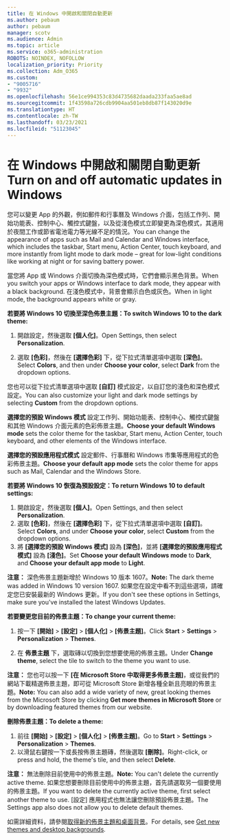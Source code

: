```yaml
---
title: 在 Windows 中開啟和關閉自動更新
ms.author: pebaum
author: pebaum
manager: scotv
ms.audience: Admin
ms.topic: article
ms.service: o365-administration
ROBOTS: NOINDEX, NOFOLLOW
localization_priority: Priority
ms.collection: Adm_O365
ms.custom:
- "9005716"
- "9932"
ms.openlocfilehash: 56e1ce994353c83d4735682daada233faa5ae8ad
ms.sourcegitcommit: 1f43598a726cdb9904aa501eb8db87f143020d9e
ms.translationtype: HT
ms.contentlocale: zh-TW
ms.lasthandoff: 03/23/2021
ms.locfileid: "51123045"
---
```

# <a name="turn-on-and-off-automatic-updates-in-windows"></a><span data-ttu-id="0bc4e-102">在 Windows 中開啟和關閉自動更新</span><span class="sxs-lookup"><span data-stu-id="0bc4e-102">Turn on and off automatic updates in Windows</span></span>

<span data-ttu-id="0bc4e-103">您可以變更 App 的外觀，例如郵件和行事曆及 Windows 介面，包括工作列、開始功能表、控制中心、觸控式鍵盤，以及從淺色模式立即變更為深色模式，其適用於夜間工作或節省電池電力等光線不足的情況。</span><span class="sxs-lookup"><span data-stu-id="0bc4e-103">You can change the appearance of apps such as Mail and Calendar and Windows interface, which includes the taskbar, Start menu, Action Center, touch keyboard, and more instantly from light mode to dark mode – great for low-light conditions like working at night or for saving battery power.</span></span>  

<span data-ttu-id="0bc4e-104">當您將 App 或 Windows 介面切換為深色模式時，它們會顯示黑色背景。</span><span class="sxs-lookup"><span data-stu-id="0bc4e-104">When you switch your apps or Windows interface to dark mode, they appear with a black background.</span></span> <span data-ttu-id="0bc4e-105">在淺色模式中，背景會顯示白色或灰色。</span><span class="sxs-lookup"><span data-stu-id="0bc4e-105">When in light mode, the background appears white or gray.</span></span>
 
<span data-ttu-id="0bc4e-106">**若要將 Windows 10 切換至深色佈景主題：**</span><span class="sxs-lookup"><span data-stu-id="0bc4e-106">**To switch Windows 10 to the dark theme:**</span></span>

1. <span data-ttu-id="0bc4e-107">開啟設定，然後選取 **[個人化]**。</span><span class="sxs-lookup"><span data-stu-id="0bc4e-107">Open Settings, then select **Personalization**.</span></span>
  
1. <span data-ttu-id="0bc4e-108">選取 **[色彩]**，然後在 **[選擇色彩]** 下，從下拉式清單選項中選取 **[深色]**。</span><span class="sxs-lookup"><span data-stu-id="0bc4e-108">Select **Colors**, and then under **Choose your color**, select **Dark** from the dropdown options.</span></span>

<span data-ttu-id="0bc4e-109">您也可以從下拉式清單選項中選取 **[自訂]** 模式設定，以自訂您的淺色和深色模式設定。</span><span class="sxs-lookup"><span data-stu-id="0bc4e-109">You can also customize your light and dark mode settings by selecting **Custom** from the dropdown options.</span></span>

<span data-ttu-id="0bc4e-110">**選擇您的預設 Windows 模式** 設定工作列、開始功能表、控制中心、觸控式鍵盤和其他 Windows 介面元素的色彩佈景主題。</span><span class="sxs-lookup"><span data-stu-id="0bc4e-110">**Choose your default Windows mode** sets the color theme for the taskbar, Start menu, Action Center, touch keyboard, and other elements of the Windows interface.</span></span>  

<span data-ttu-id="0bc4e-111">**選擇您的預設應用程式模式** 設定郵件、行事曆和 Windows 市集等應用程式的色彩佈景主題。</span><span class="sxs-lookup"><span data-stu-id="0bc4e-111">**Choose your default app mode** sets the color theme for apps such as Mail, Calendar and the Windows Store.</span></span>
 
<span data-ttu-id="0bc4e-112">**若要將 Windows 10 恢復為預設設定：**</span><span class="sxs-lookup"><span data-stu-id="0bc4e-112">**To return Windows 10 to default settings:**</span></span>

1. <span data-ttu-id="0bc4e-113">開啟設定，然後選取 **[個人]**。</span><span class="sxs-lookup"><span data-stu-id="0bc4e-113">Open Settings, and then select **Personalization**.</span></span>  
1. <span data-ttu-id="0bc4e-114">選取 **[色彩]**，然後在 **[選擇色彩]** 下，從下拉式清單選項中選取 **[自訂]**。</span><span class="sxs-lookup"><span data-stu-id="0bc4e-114">Select **Colors**, and under **Choose your color**, select **Custom** from the dropdown options.</span></span>  
1. <span data-ttu-id="0bc4e-115">將 **[選擇您的預設 Windows 模式]** 設為 **[深色]**，並將 **[選擇您的預設應用程式模式]** 設為 **[淺色]**。</span><span class="sxs-lookup"><span data-stu-id="0bc4e-115">Set **Choose your default Windows mode** to **Dark**, and **Choose your default app mode** to **Light**.</span></span>

<span data-ttu-id="0bc4e-116">**注意：** 深色佈景主題新增於 Windows 10 版本 1607。</span><span class="sxs-lookup"><span data-stu-id="0bc4e-116">**Note:** The dark theme was added in Windows 10 version 1607.</span></span> <span data-ttu-id="0bc4e-117">如果您在設定中看不到這些選項，請確定您已安裝最新的 Windows 更新。</span><span class="sxs-lookup"><span data-stu-id="0bc4e-117">If you don't see these options in Settings, make sure you've installed the latest Windows Updates.</span></span>

<span data-ttu-id="0bc4e-118">**若要變更您目前的佈景主題：**</span><span class="sxs-lookup"><span data-stu-id="0bc4e-118">**To change your current theme:**</span></span>

1. <span data-ttu-id="0bc4e-119">按一下 **[開始]** > **[設定]** > **[個人化]** > **[佈景主題]**。</span><span class="sxs-lookup"><span data-stu-id="0bc4e-119">Click **Start** > **Settings** > **Personalization** > **Themes**.</span></span>  

1. <span data-ttu-id="0bc4e-120">在 **佈景主題** 下，選取磚以切換到您想要使用的佈景主題。</span><span class="sxs-lookup"><span data-stu-id="0bc4e-120">Under **Change theme**, select the tile to switch to the theme you want to use.</span></span> 

<span data-ttu-id="0bc4e-121">**注意：** 您也可以按一下 **[在 Microsoft Store 中取得更多佈景主題]**，或從我們的網站下載精選佈景主題，即可從 Microsoft Store 新增各種全新且亮眼的佈景主題。</span><span class="sxs-lookup"><span data-stu-id="0bc4e-121">**Note:** You can also add a wide variety of new, great looking themes from the Microsoft Store by clicking **Get more themes in Microsoft Store** or by downloading featured themes from our website.</span></span>

<span data-ttu-id="0bc4e-122">**刪除佈景主題：**</span><span class="sxs-lookup"><span data-stu-id="0bc4e-122">**To delete a theme:**</span></span>

1. <span data-ttu-id="0bc4e-123">前往 **[開始]** > **[設定]** > **[個人化]** > **[佈景主題]**。</span><span class="sxs-lookup"><span data-stu-id="0bc4e-123">Go to **Start** > **Settings** > **Personalization** > **Themes**.</span></span> 
1. <span data-ttu-id="0bc4e-124">以滑鼠右鍵按一下或長按佈景主題磚，然後選取 **[刪除]**。</span><span class="sxs-lookup"><span data-stu-id="0bc4e-124">Right-click, or press and hold, the theme's tile, and then select **Delete**.</span></span> 

<span data-ttu-id="0bc4e-125">**注意：** 無法刪除目前使用中的佈景主題。</span><span class="sxs-lookup"><span data-stu-id="0bc4e-125">**Note:** You can't delete the currently active theme.</span></span> <span data-ttu-id="0bc4e-126">如果您想要刪除目前使用中的佈景主題，首先請選取另一個要使用的佈景主題。</span><span class="sxs-lookup"><span data-stu-id="0bc4e-126">If you want to delete the currently active theme, first select another theme to use.</span></span> <span data-ttu-id="0bc4e-127">[設定] 應用程式也無法讓您刪除預設佈景主題。</span><span class="sxs-lookup"><span data-stu-id="0bc4e-127">The Settings app also does not allow you to delete default themes.</span></span>

<span data-ttu-id="0bc4e-128">如需詳細資料，請參閱[取得新的佈景主題和桌面背景](https://support.microsoft.com/windows/get-new-themes-and-desktop-backgrounds-09e3e0a6-02e3-5ecd-22a1-5d048e3cb0d3)。</span><span class="sxs-lookup"><span data-stu-id="0bc4e-128">For details, see [Get new themes and desktop backgrounds](https://support.microsoft.com/windows/get-new-themes-and-desktop-backgrounds-09e3e0a6-02e3-5ecd-22a1-5d048e3cb0d3).</span></span>

